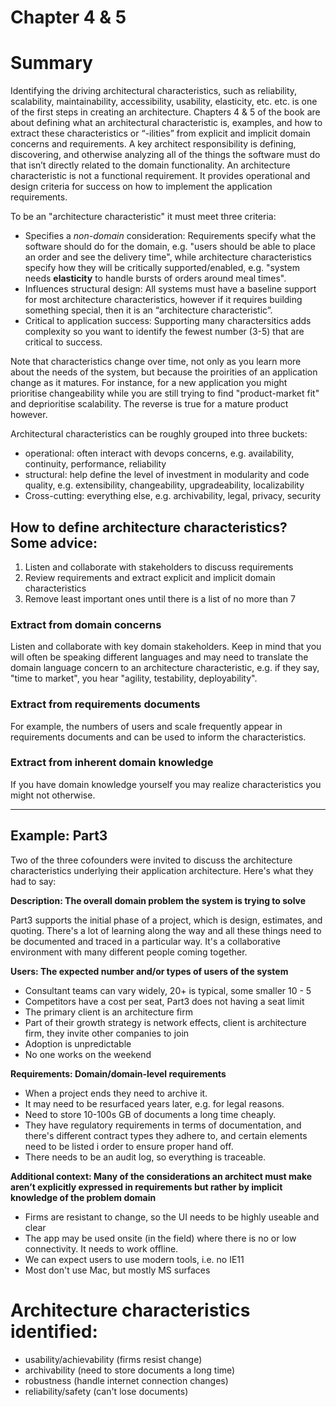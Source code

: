 # Chapter 4 & 5
 
# Summary
Identifying the driving architectural characteristics, such as reliability, scalability, maintainability, accessibility, usability, elasticity, etc. etc. is one of the first steps in creating an architecture. Chapters 4 & 5 of the book are about defining what an architectural characteristic is, examples, and how to extract these characteristics or “-ilities” from explicit and implicit domain concerns and requirements. A key architect responsibility is defining, discovering, and otherwise analyzing all of the things the software must do that isn’t directly related to the domain functionality. An architecture characteristic is not a functional requirement. It provides operational and design criteria for success on how to implement the application requirements.

To be an "architecture characteristic" it must meet three criteria:
- Specifies a _non-domain_ consideration: Requirements specify what the software should do for the domain, e.g. "users should be able to place an order and see the delivery time", while architecture characteristics specify how they will be critically supported/enabled, e.g. "system needs **elasticity** to handle bursts of orders around meal times".
- Influences structural design: All systems must have a baseline support for most architecture characteristics, however if it requires building something special, then it is an “architecture characteristic”.
- Critical to application success: Supporting many charactersitics adds complexity so you want to identify the fewest number (3-5) that are critical to success.

Note that characteristics change over time, not only as you learn more about the needs of the system, but because the proirities of an application change as it matures. For instance, for a new application you might prioritise changeability while you are still trying to find "product-market fit" and deprioritise scalability. The reverse is true for a mature product however.

Architectural characteristics can be roughly grouped into three buckets:
- operational: often interact with devops concerns, e.g. availability, continuity, performance, reliability
- structural: help define the level of investment in modularity and code quality, e.g. extensibility, changeability, upgradeability, localizability
- Cross-cutting: everything else, e.g. archivability, legal, privacy, security

## How to define architecture characteristics? Some advice:
1. Listen and collaborate with stakeholders to discuss requirements
2. Review requirements and extract explicit and implicit domain characteristics
3. Remove least important ones until there is a list of no more than 7

### Extract from domain concerns
Listen and collaborate with key domain stakeholders. Keep in mind that you will often be speaking different languages and may need to translate the domain language concern to an architecture characteristic, e.g. if they say, "time to market", you hear "agility, testability, deployability".

### Extract from requirements documents
For example, the numbers of users and scale frequently appear in requirements documents and can be used to inform the characteristics.

### Extract from inherent domain knowledge
If you have domain knowledge yourself you may realize characteristics you might not otherwise.

---

## Example: Part3
Two of the three cofounders were invited to discuss the architecture characteristics underlying their application architecture. Here's what they had to say:

**Description: The overall domain problem the system is trying to solve**

Part3 supports the initial phase of a project, which is design, estimates, and quoting. There's a lot of learning along the way and all these things need to be documented and traced in a particular way. It's a collaborative environment with many different people coming together.

**Users: The expected number and/or types of users of the system**

- Consultant teams can vary widely, 20+ is typical, some smaller 10 - 5
- Competitors have a cost per seat, Part3 does not having a seat limit
- The primary client is an architecture firm
- Part of their growth strategy is network effects, client is architecture firm, they invite other companies to join
- Adoption is unpredictable
- No one works on the weekend

**Requirements: Domain/domain-level requirements**

- When a project ends they need to archive it.
- It may need to be resurfaced years later, e.g. for legal reasons.
- Need to store 10-100s GB of documents a long time cheaply.
- They have regulatory requirements in terms of documentation, and there's different contract types they adhere to, and certain elements need to be listed i order to ensure proper hand off.
- There needs to be an audit log, so everything is traceable.

**Additional context: Many of the considerations an architect must make aren’t explicitly expressed in requirements but rather by implicit knowledge of the problem domain**

- Firms are resistant to change, so the UI needs to be highly useable and clear
- The app may be used onsite (in the field) where there is no or low connectivity. It needs to work offline.
- We can expect users to use modern tools, i.e. no IE11
- Most don't use Mac, but mostly MS surfaces

# Architecture characteristics identified:
- usability/achievability (firms resist change)
- archivability (need to store documents a long time)
- robustness (handle internet connection changes)
- reliability/safety (can't lose documents)

